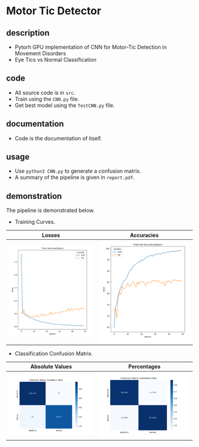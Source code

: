 # Motor Tic Detector 

## description
- Pytorh GPU implementation of CNN for Motor-Tic Detection in Movement Disorders
- Eye Tics vs Normal Classification


## code
- All source code is in `src`.
- Train using the `CNN.py` file.
- Get best model using the `TestCNN.py` file.

## documentation
- Code is the documentation of itself.

## usage
- Use `python3 CNN.py` to generate a confusion matrix.
- A summary of the pipeline is given in `report.pdf`.

## demonstration
The pipeline is demonstrated below.

- Training Curves.

| Losses | Accuracies |
| --- | --- |
| ![](./figs/real_loss.png) | ![](./figs/real_accuracy.png) |

- Classification Confusion Matrix.

| Absolute Values | Percentages |
| --- | --- |
| ![](./figs/val_conf_mat.png) | ![](./figs/val_conf_mat_percent.png) |


